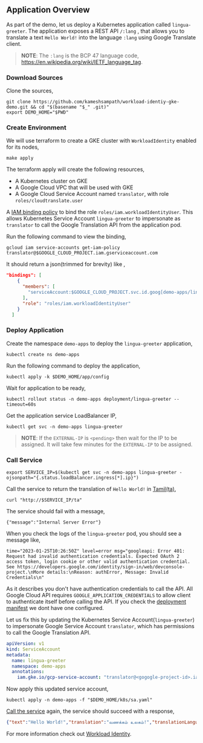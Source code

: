 ## Application Overview

As part of the demo, let us deploy a Kubernetes application called `lingua-greeter`. The application exposes a REST API `/:lang` , that allows you to translate a text `Hello World!` into the language `:lang` using Google Translate client.

> **NOTE**: The `:lang` is the BCP 47 language code, <https://en.wikipedia.org/wiki/IETF_language_tag>.
>

### Download Sources

Clone the sources,

```shell
git clone https://github.com/kameshsampath/workload-identiy-gke-demo.git && cd "$(basename "$_" .git)"
export DEMO_HOME="$PWD"
```

### Create Environment

We will use terraform to create a GKE cluster with `WorkloadIdentity` enabled for its nodes,

```shell
make apply
```

The terraform apply will create the following resources,

- A Kubernetes cluster on GKE
- A Google Cloud VPC that will be used with GKE
- A Google Cloud Service Account named `translator`, with role `roles/cloudtranslate.user`

A [IAM binding policy](https://cloud.google.com/iam/docs/reference/rest/v1/Policy) to bind the role `roles/iam.workloadIdentityUser`. This allows Kubernetes Service Account `lingua-greeter` to impersonate as `translator` to call the Google Translation API from the application pod.

Run the following command to view the binding,

```shell
gcloud iam service-accounts get-iam-policy translator@$GOOGLE_CLOUD_PROJECT.iam.gserviceaccount.com
```

It should return a json(trimmed for brevity) like ,

```json
"bindings": [
    {
      "members": [
        "serviceAccount:$GOOGLE_CLOUD_PROJECT.svc.id.goog[demo-apps/lingua-greeter]"
      ],
      "role": "roles/iam.workloadIdentityUser"
    }
  ]
```

### Deploy Application

Create the namespace `demo-apps` to deploy the `lingua-greeter` application,

```shell
kubectl create ns demo-apps
```

Run the following command to deploy the application,

```shell
kubectl apply -k $DEMO_HOME/app/config
```

Wait for application to be ready,

```shell
kubectl rollout status -n demo-apps deployment/lingua-greeter --timeout=60s
```

Get the application service LoadBalancer IP,

```shell
kubectl get svc -n demo-apps lingua-greeter
```

> **NOTE**: If the `EXTERNAL-IP` is `<pending>` then wait for the IP to be assigned. It will take few minutes for the `EXTERNAL-IP` to be assigned.

### Call Service

```shell
export SERVICE_IP=$(kubectl get svc -n demo-apps lingua-greeter -ojsonpath="{.status.loadBalancer.ingress[*].ip}")
```

Call the service to return the translation of `Hello World!` in [Tamil(ta)](https://en.wikipedia.org/wiki/Tamil_language),

```shell
curl "http://$SERVICE_IP/ta"
```

The service should fail with a message,

```text
{"message":"Internal Server Error"}
```

When you check the logs of the `lingua-greeter` pod, you should see a message like,

```text
time="2023-01-25T10:26:50Z" level=error msg="googleapi: Error 401: Request had invalid authentication credentials. Expected OAuth 2 access token, login cookie or other valid authentication credential. See https://developers.google.com/identity/sign-in/web/devconsole-project.\nMore details:\nReason: authError, Message: Invalid Credentials\n"
```

As it describes you don't have authentication credentials to call the API. All Google Cloud API requires `GOOGLE_APPLICATION_CREDENTIALS` to allow client to authenticate itself before calling the API. If you check the [deployment manifest](./../app/config/deployment.yaml) we dont have one configured.

Let us fix this by updating the Kubernetes Service Account(`lingua-greeter`) to impersonate Google Service Account `translator`, which has permissions to call the Google Translation API.

```yaml
apiVersion: v1
kind: ServiceAccount
metadata:
  name: lingua-greeter
  namespace: demo-apps
  annotations:
    iam.gke.io/gcp-service-account: "translator@<gogogle-project-id>.iam.gserviceaccount.com"
```

Now apply this updated service account,

```shell
kubectl apply -n demo-apps -f "$DEMO_HOME/k8s/sa.yaml"
```

[Call the service](#call-service) again, the service should succeed with a response,

```json
{"text":"Hello World!","translation":"வணக்கம் உலகம்!","translationLanguage":"ta"}
```

For more information check out [Workload Identity](https://cloud.google.com/kubernetes-engine/docs/how-to/workload-identity).
